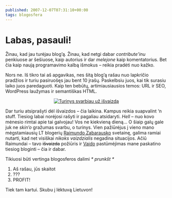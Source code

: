 ```yaml
---
published: 2007-12-07T07:31:10+00:00
tags: blogosfera
---
```


# Labas, pasauli!

<p>Žinau, kad jau turėjau blog’ą. Žinau, kad netgi dabar <i>contribute’inu</i> penkiuose ar šešiuose, kaip autorius ir dar <i>melejone</i> kaip komentatorius. Bet čia kaip naują programavimo kalbą išmokus – reikia pradėti nuo kažko.</p>
<p>Nors ne. Iš tikro tai aš apgavikas, nes šitą blog’ą rašau nuo lapkričio pradžios ir turiu pasiruošęs jau bent 10 įrašų. Paskelbsiu juos, kai tik surasiu laiko juos paredaguoti. Kaip ten bebūtų, artimiausiausios temos: URL ir SEO, WordPress laužymas ir semantiškas HTML.</p>
<p style="text-align:center;"><a href="https://www.dominykas.lt/attachments/2007/12/turinys-svarbiau-uz-isvaizda.html" rel="attachment wp-att-3" title="Turinys svarbiau už išvaizdą"><img src="https://www.dominykas.lt/uploads/2007/12/turinys-svarbiau.png" alt="Turinys svarbiau už išvaizdą" border="0/"></a></p>
<p>Dar turiu atsiprašyti dėl išvaizdos – čia laikina. Kampus reikia suapvalint ‘n stuff. Tiesiog labai norėjosi rašyti ir pagaliau atsidaryti. <i>Hell</i> – nuo kovo mėnesio rimtai apie tai galvojau! Vos ne kiekvieną dieną… O šiaip galų gale juk ne <i>skin’o</i> gražumas svarbu, o turinys. Vien pažiūrėjus į vieno mano mėgstamiausių LT blogerių <a href="http://www.rzu.lt/">Raimundo Zabarausko</a> svetainę, galima ramiai nutarti, kad net visiškai <i>nikoks vaizdzialis</i> negadina situacijos. Ačiū Raimundai – tavo <strike>išvaizda</strike> požiūris ir <a href="http://www.zilionis.net/">Vaido</a> pastūmėjimas mane paskatino tiesiog bloginti – čia ir dabar.</p>
<p>Tikiuosi būti vertinga blogosferos dalimi <i>* prunkšt *</i></p>
<ol>
<li>Aš rašau, jūs skaitot</li>
<li>???</li>
<li>PROFIT!</li>
</ol>
<p>Tiek tam kartui. Skubu į lėktuvą Lietuvon!</p>